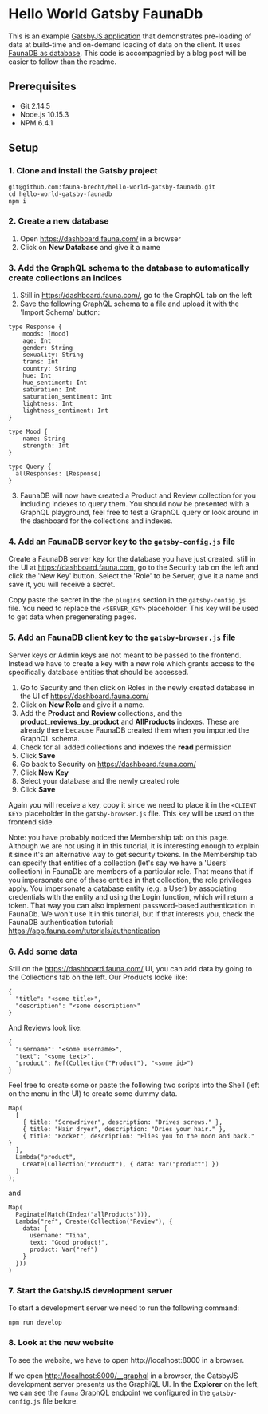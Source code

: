 # Hello World Gatsby FaunaDb

This is an example [GatsbyJS application](https://www.gatsbyjs.org/) that demonstrates pre-loading of data at build-time and on-demand loading of data on the client. It uses [FaunaDB as database](https://fauna.com/). This code is accompagnied by a blog post will be easier to follow than the readme.

## Prerequisites

- Git 2.14.5
- Node.js 10.15.3
- NPM 6.4.1

## Setup

### 1. Clone and install the Gatsby project

    git@github.com:fauna-brecht/hello-world-gatsby-faunadb.git
    cd hello-world-gatsby-faunadb
    npm i

### 2. Create a new database
1. Open https://dashboard.fauna.com/ in a browser
2. Click on **New Database** and give it a name

### 3. Add the GraphQL schema to the database to automatically create collections an indices 

1. Still in https://dashboard.fauna.com/, go to the GraphQL tab on the left
2. Save the following GraphQL schema to a file and upload it with the 'Import Schema' button: 
```
type Response {
    moods: [Mood]
    age: Int
    gender: String
    sexuality: String
    trans: Int
    country: String
    hue: Int
    hue_sentiment: Int
    saturation: Int
    saturation_sentiment: Int
    lightness: Int
    lightness_sentiment: Int
}

type Mood {
    name: String
    strength: Int
}

type Query {
  allResponses: [Response]
}
```
3. FaunaDB will now have created a Product and Review collection for you including indexes to query them. You should now be presented with a GraphQL playground, feel free to test a GraphQL query or look around in the dashboard for the collections and indexes.
    
### 4. Add an FaunaDB server key to the `gatsby-config.js` file

Create a FaunaDB server key for the database you have just created. still in the UI at https://dashboard.fauna.com, go to the Security tab on the left and click the 'New Key' button. Select the 'Role' to be Server, give it a name and save it, you will receive a secret. 

Copy paste the secret in the the `plugins` section in the `gatsby-config.js` file. You need to replace the `<SERVER_KEY>` placeholder. This key will be used to get data when pregenerating pages. 

### 5. Add an FaunaDB client key to the `gatsby-browser.js` file

Server keys or Admin keys are not meant to be passed to the frontend. 
Instead we have to create a key with a new role which grants access to the specifically database entities that should be accessed.

1. Go to Security and then click on Roles in the newly created database in the UI of https://dashboard.fauna.com/
2. Click on **New Role** and give it a name.
3. Add the **Product** and **Review** collections, and the **product_reviews_by_product** and **AllProducts** indexes. These are already there because FaunaDB created them when you imported the GraphQL schema. 
4. Check for all added collections and indexes the **read** permission
5. Click **Save**
6. Go back to Security on https://dashboard.fauna.com/
7. Click **New Key**
8. Select your database and the newly created role
9. Click **Save**

Again you will receive a key, copy it since we need to place it in the `<CLIENT KEY>` placeholder in the `gatsby-browser.js` file. This key will be used on the frontend side. 

Note: you have probably noticed the Membership tab on this page. Although we are not using it in this tutorial, it is interesting enough to explain it since it's an alternative way to get security tokens. In the Membership tab can specify that entities of a collection (let's say we have a 'Users' collection) in FaunaDb are members of a particular role. That means that if you impersonate one of these entities in that collection, the role privileges apply. You impersonate a database entity (e.g. a User) by associating credentials with the entity and using the Login function, which will return a token. That way you can also implement password-based authentication in FaunaDb. We won't use it in this tutorial, but if that interests you, check the FaunaDB authentication tutorial: https://app.fauna.com/tutorials/authentication

### 6. Add some data 
Still on the https://dashboard.fauna.com/ UI, you can add data by going to the Collections tab on the left. 
Our Products looke like:
``` 
{ 
  "title": "<some title>", 
  "description": "<some description>" 
}
``` 
And Reviews look like: 
```    
{
  "username": "<some username>",
  "text": "<some text>",
  "product": Ref(Collection("Product"), "<some id>")
}
```
Feel free to create some or paste the following two scripts into the Shell (left on the menu in the UI) to create some dummy data. 
```
Map(
  [
    { title: "Screwdriver", description: "Drives screws." },
    { title: "Hair dryer", description: "Dries your hair." },
    { title: "Rocket", description: "Flies you to the moon and back." }
  ],
  Lambda("product",
    Create(Collection("Product"), { data: Var("product") })
  )
);
```
and 
```
Map(
  Paginate(Match(Index("allProducts"))),
  Lambda("ref", Create(Collection("Review"), {
    data: {
      username: "Tina",
      text: "Good product!",
      product: Var("ref")
    }
  }))
)
```


### 7. Start the GatsbyJS development server

To start a development server we need to run the following command:

    npm run develop
    
### 8. Look at the new website

To see the website, we have to open http://localhost:8000 in a browser.

If we open <http://localhost:8000/__graphql> in a browser, the GatsbyJS development server presents us the GraphiQL UI. In the **Explorer** on the left, we can see the `fauna` GraphQL endpoint we configured in the `gatsby-config.js` file before.
